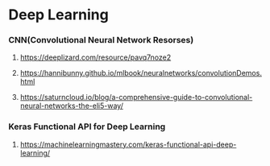 # Deep Learning



### CNN(Convolutional Neural Network Resorses)

1.  https://deeplizard.com/resource/pavq7noze2

2.  https://hannibunny.github.io/mlbook/neuralnetworks/convolutionDemos.html

3.  https://saturncloud.io/blog/a-comprehensive-guide-to-convolutional-neural-networks-the-eli5-way/


### Keras Functional API for Deep Learning

1.  https://machinelearningmastery.com/keras-functional-api-deep-learning/

